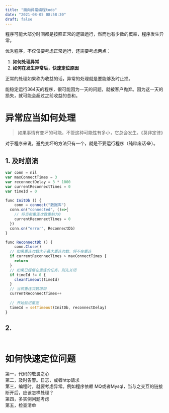 ```yaml
---
title: "面向异常编程todo"
date: "2021-08-05 08:58:30"
draft: false
---
```

程序可能大部分时间都是按照正常的逻辑运行，然而也有少数的概率，程序发生异常。 

优秀程序，不仅仅要考虑正常运行，还需要考虑两点：

1. **如何处理异常**
2. **如何在发生异常后，快速定位原因** 

正常的处理如果称为收益的话，异常的处理就是要能够及时止损。

能稳定运行364天的程序，很可能因为一天的问题，就被客户抛弃。因为这一天的损失，就可能会超过之前收益的总和。 


# 异常应当如何处理 

> 如果事情有变坏的可能，不管这种可能性有多小，它总会发生。《莫非定律》


对于程序来说，避免变坏的方法只有一个，就是不要运行程序（纯粹废话😂）。


## 1. 及时崩溃
```javascript
var conn = nil
var maxConnectTimes = 3
var reconnectDelay = 3 * 1000
var currentReconnectTimes = 0
var timeId = 0

func InitDb () {
	conn = connect("数据库")
  conn.on("connected", ()=>{
    // 将当前重连次数重制为0
  	currentReconnectTimes = 0
  })
  conn.on("error", ReconnectDb)
}

func ReconnectDb () {
	conn.Close()
  // 如果重连次数大于最大重连次数，将不在重连
  if currentReconnecTimes > maxConnectTimes {
  	return
  }
  // 如果已经催在重连的任务，则先关闭
  if timeId != 0 {
  	cleanTimeout(timeId)
  }
  // 当前重连次数增加
  currentReconnectTimes++
  
  // 开始延迟重连
  timeId = setTimeout(InitDb, reconnectDelay)
}
```

## 2. <br /><br />

# 如何快速定位问题 


第一，代码的敬畏之心 <br />第二，及时告警。日志，或者http请求 <br />第三，编程时，就要考虑异常。例如程序依赖 MQ或者Mysql，当与之交互的链接断开后，应该怎样处理？ <br />第四，多实例问题考虑 <br />第五，检查清单 

